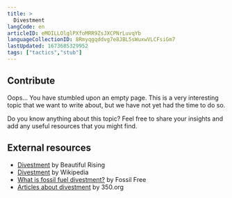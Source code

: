 ```yaml
---
title: >
  Divestment
langCode: en
articleID: eMOILLOlglPXfoMRR9ZsJXCPNrLuvqYb
languageCollectionID: 8Rmyqgqddvg7e8JBL5sWuxwVLCFsiGm7
lastUpdated: 1673685329952
tags: ["tactics","stub"]
---
```


## **Contribute**

Oops… You have stumbled upon an empty page. This is a very interesting topic that we want to write about, but we have not yet had the time to do so.

Do you know anything about this topic? Feel free to share your insights and add any useful resources that you might find.

## External resources

-   [Divestment](https://beautifulrising.org/tool/divestment) by Beautiful Rising
-   [Divestment](https://en.wikipedia.org/wiki/Divestment) by Wikipedia
-   [What is fossil fuel divestment?](https://en.wikipedia.org/wiki/Divestment) by Fossil Free
-   [Articles about divestment](https://350.org/category/topic/divestment/) by 350.org